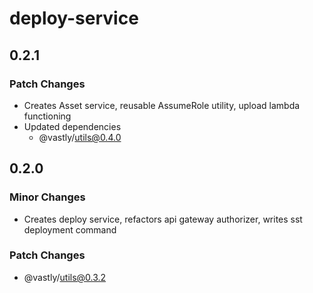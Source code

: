 # deploy-service

## 0.2.1

### Patch Changes

- Creates Asset service, reusable AssumeRole utility, upload lambda functioning
- Updated dependencies
  - @vastly/utils@0.4.0

## 0.2.0

### Minor Changes

- Creates deploy service, refactors api gateway authorizer, writes sst deployment command

### Patch Changes

- @vastly/utils@0.3.2
